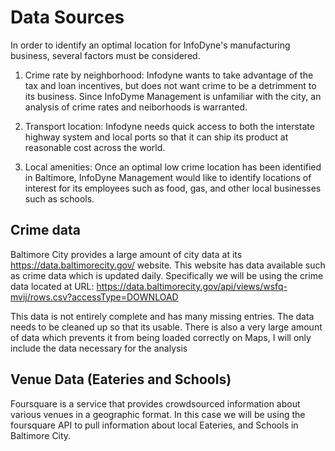 # Data Sources

In order to identify an optimal location for InfoDyne's manufacturing business, several factors must be considered.

1. Crime rate by neighborhood:  Infodyne wants to take advantage of the tax and loan incentives, but does not want crime to be a detrimment to its business. Since InfoDyme Management is unfamiliar with the city, an analysis of crime rates and neiborhoods is warranted.

2. Transport location: Infodyne needs quick access to both the interstate highway system and local ports so that it can ship its product at reasonable cost across the world.

3. Local amenities: Once an optimal low crime location has been identified in Baltimore, InfoDyne Management would like to identify locations of interest for its employees such as food, gas, and other local businesses such as schools.

## Crime data
Baltimore City provides a large amount of city data at its https://data.baltimorecity.gov/ website.  This website has data available such as crime data which is updated daily.  Specifically we will be using the crime data located at URL: https://data.baltimorecity.gov/api/views/wsfq-mvij/rows.csv?accessType=DOWNLOAD

This data is not entirely complete and has many missing entries.  The data needs to be cleaned up so that its usable.   There is also a very large amount of data which prevents it from being loaded correctly on Maps, I will only include the data necessary for the analysis

## Venue Data (Eateries and Schools)
Foursquare is a service that provides crowdsourced information about various venues in a geographic format.  In this case we will be using the foursquare API to pull information about local Eateries, and Schools in Baltimore City.
